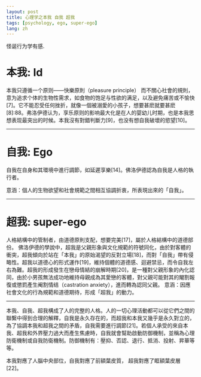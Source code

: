 ```yaml
---
layout: post
title: 心理学之本我 自我 超我
tags: [psychology, ego, super-ego]
lang: zh
---
```


怪诞行为学有感.

# 本我: Id
本我只遵循一个原则——快樂原則（pleasure principle）
而不關心社會的規則，意为追求个体的生物性需求，如食物的饱足与性欲的满足，以及避免痛苦或不愉快[7]。它不能忍受任何挫折，就像一個被溺愛的小孩子，想要甚麽就要甚麽[8]:88。弗洛伊德认为，享乐原则的影响最大化是在人的婴幼儿时期，也是本我思想表现最突出的时候。本我沒有對錯判斷力[9]，也没有想自我破壞的慾望[10]。

--- 
# 自我: Ego
自我在自身和其環境中進行調節，如延遲享樂[14]。佛洛伊德認為自我是人格的執行者。

意涵：個人的生物欲望和社會規範之間相互協調折衷，所表現出來的「自我」。

--- 
# 超我: super-ego
人格結構中的管制者，由道德原則支配，想要完美[17]，屬於人格結構中的道德部份。
佛洛伊德的學說中，超我是父親形象與文化規範的符號同化，由於對客體的衝突，超我傾向於站在「本我」的原始渴望的反對立場[18]，而對「自我」帶有侵略性。超我以道德心的形式運作[19]，維持個體的道德感、迴避禁忌，而令自我左右為難。超我的形成發生在戀母情結的崩解時期[20]，是一種對父親形象的內化認同，由於小男孩無法成功地維持母親成為其愛戀的客體，對父親可能對其的閹割報復或懲罰產生阉割情结（castration anxiety），進而轉為認同父親。
意涵：因應社會文化的行為規範和道德期待，形成「超我」的動力。

--- 

本我、自我、超我構成了人的完整的人格。人的一切心理活動都可以從它們之間的聯繫中得到合理的解釋，自我是永久存在的，而超我和本我又幾乎是永久對立的，為了協調本我和超我之間的矛盾，自我需要進行調節[21]。若個人承受的來自本我、超我和外界壓力過大而產生焦慮時，自我就會幫助啟動防御機制，並稱為心理防衛機制或自我防衛機制。防御機制有：壓抑、否認、退行、抵消、投射、昇華等等。


本我對應了人腦中央部位，自我對應了前額葉皮質， 超我對應了眶額葉皮層[22]。